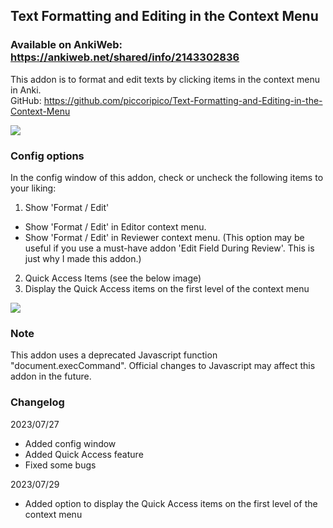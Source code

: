 ## Text Formatting and Editing in the Context Menu

### Available on AnkiWeb: https://ankiweb.net/shared/info/2143302836

This addon is to format and edit texts by clicking items in the context menu in Anki.  
GitHub: https://github.com/piccoripico/Text-Formatting-and-Editing-in-the-Context-Menu

<img src="https://github.com/piccoripico/Text-Formatting-and-Editing-in-the-Context-Menu/raw/main/ScreenShotonRightClick.png">

### Config options

In the config window of this addon, check or uncheck the following items to your liking:

1. Show 'Format / Edit'
- Show 'Format / Edit' in Editor context menu.
- Show 'Format / Edit' in Reviewer context menu. (This option may be useful if you use a must-have addon 'Edit Field During Review'. This is just why I made this addon.)
2. Quick Access Items (see the below image)
3. Display the Quick Access items on the first level of the context menu
<img src="https://github.com/piccoripico/Text-Formatting-and-Editing-in-the-Context-Menu/raw/main/ConfigWindow.JPG">

### Note

This addon uses a deprecated Javascript function "document.execCommand". Official changes to Javascript may affect this addon in the future.

### Changelog

2023/07/27
- Added config window
- Added Quick Access feature
- Fixed some bugs

2023/07/29
- Added option to display the Quick Access items on the first level of the context menu
